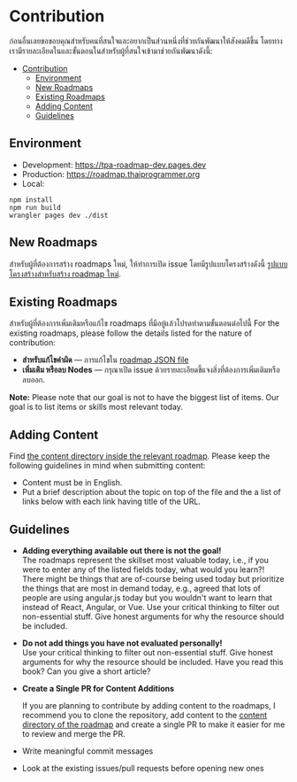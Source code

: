 # Contribution

ก่อนอื่นเลยขอขอบคุณสำหรับคนที่สนใจและอยากเป็นส่วนหนึ่งที่ช่วยกันพัฒนาให้สังคมดีขึ้น โดยทางเรามีรายละเอียดในและขั้นตอนในสำหรับผู้ที่สนใจเข้ามาช่วยกันพัฒนาดังนี้: 

- [Contribution](#contribution)
  - [Environment](#environment)
  - [New Roadmaps](#new-roadmaps)
  - [Existing Roadmaps](#existing-roadmaps)
  - [Adding Content](#adding-content)
  - [Guidelines](#guidelines)

## Environment
- Development: https://tpa-roadmap-dev.pages.dev
- Production: https://roadmap.thaiprogrammer.org
- Local: 
```
npm install
npm run build
wrangler pages dev ./dist 
```

## New Roadmaps
สำหรับผู้ที่ต้องการสร้าง roadmaps ใหม่, ให้ทำการเปิด issue โดยมีรูปแบบโครงสร้างดังนี้ [รูปแบบโครงสร้างสำหรับสร้าง roadmap ใหม่](https://gist.github.com/kamranahmedse/98758d2c73799b3a6ce17385e4c548a5).

## Existing Roadmaps
สำหรับผู้ที่ต้องการเพิ่มเติมหรือแก้ไข roadmaps ที่มีอยู่แล้วโปรดทำตามขั้นตอนต่อไปนี้
For the existing roadmaps, please follow the details listed for the nature of contribution:

- **สำหรับแก้ไขคำผิด** — การแก้ไขใน [roadmap JSON file](https://github.com/ThaiProgrammer/tpa-roadmap/tree/main/src/data/roadmaps)
- **เพิ่มเติม หรือลบ Nodes** — กรุณาเปิด issue ด้วยรายละเอียดชี้แจงสิ่งที่ต้องการเพิ่มเติมหรือลบออก.

**Note:** Please note that our goal is not to have the biggest list of items. Our goal is to list items or skills most relevant today.

## Adding Content

Find [the content directory inside the relevant roadmap](https://github.com/kamranahmedse/developer-roadmap/tree/master/src/data/roadmaps). Please keep the following guidelines in mind when submitting content:

- Content must be in English.
- Put a brief description about the topic on top of the file and the a list of links below with each link having title of the URL.

## Guidelines

- <p><strong>Adding everything available out there is not the goal!</strong><br />
  The roadmaps represent the skillset most valuable today, i.e., if you were to enter any of the listed fields today, what would you learn?! There might be things that are of-course being used today but prioritize the things that are most in demand today, e.g., agreed that lots of people are using angular.js today but you wouldn't want to learn that instead of React, Angular, or Vue. Use your critical thinking to filter out non-essential stuff. Give honest arguments for why the resource should be included.</p>
- <p><strong>Do not add things you have not evaluated personally!</strong><br />
  Use your critical thinking to filter out non-essential stuff. Give honest arguments for why the resource should be included. Have you read this book? Can you give a short article?</p>
- <p><strong>Create a Single PR for Content Additions</strong></p>

  If you are planning to contribute by adding content to the roadmaps, I recommend you to clone the repository, add content to the [content directory of the roadmap](./src/data/roadmaps/) and create a single PR to make it easier for me to review and merge the PR.
- Write meaningful commit messages
- Look at the existing issues/pull requests before opening new ones
